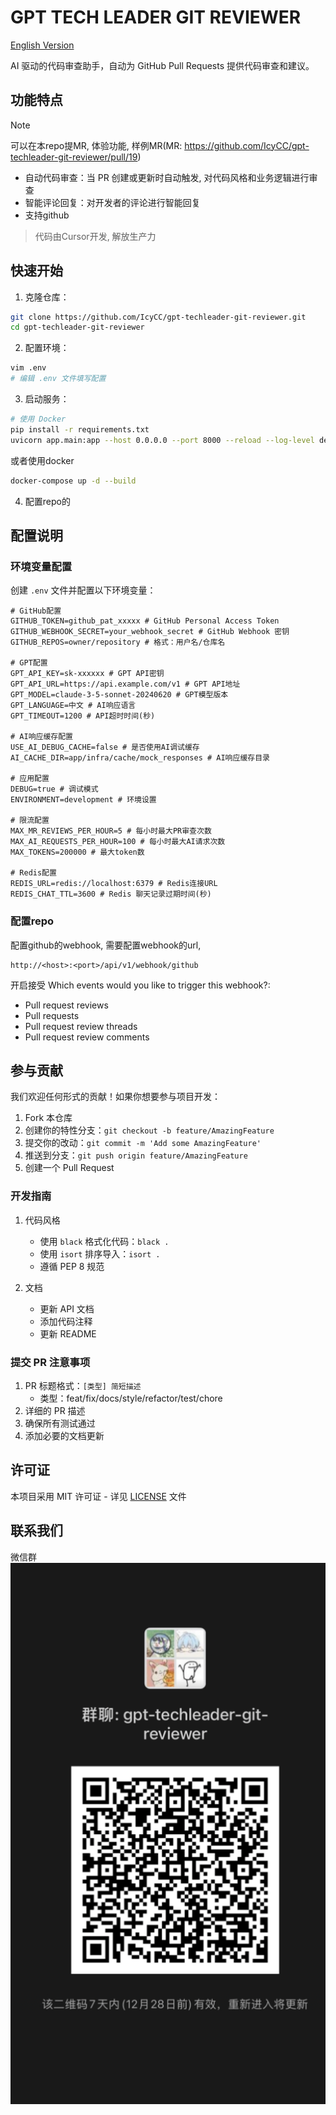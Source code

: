 # GPT TECH LEADER GIT REVIEWER

[English Version](README_EN.md)

AI 驱动的代码审查助手，自动为 GitHub Pull Requests 提供代码审查和建议。


## 功能特点

> [!NOTE]  
> 可以在本repo提MR, 体验功能, 样例MR(MR: https://github.com/IcyCC/gpt-techleader-git-reviewer/pull/19)

- 自动代码审查：当 PR 创建或更新时自动触发, 对代码风格和业务逻辑进行审查
- 智能评论回复：对开发者的评论进行智能回复
- 支持github

> 代码由Cursor开发, 解放生产力

## 快速开始

1. 克隆仓库：
```bash
git clone https://github.com/IcyCC/gpt-techleader-git-reviewer.git
cd gpt-techleader-git-reviewer
```

2. 配置环境：
```bash
vim .env
# 编辑 .env 文件填写配置
```

3. 启动服务：
```bash
# 使用 Docker
pip install -r requirements.txt
uvicorn app.main:app --host 0.0.0.0 --port 8000 --reload --log-level debug
```

或者使用docker
```bash
docker-compose up -d --build
```

4. 配置repo的

## 配置说明

### 环境变量配置

创建 `.env` 文件并配置以下环境变量：

```env
# GitHub配置
GITHUB_TOKEN=github_pat_xxxxx # GitHub Personal Access Token
GITHUB_WEBHOOK_SECRET=your_webhook_secret # GitHub Webhook 密钥
GITHUB_REPOS=owner/repository # 格式：用户名/仓库名

# GPT配置
GPT_API_KEY=sk-xxxxxx # GPT API密钥
GPT_API_URL=https://api.example.com/v1 # GPT API地址
GPT_MODEL=claude-3-5-sonnet-20240620 # GPT模型版本
GPT_LANGUAGE=中文 # AI响应语言
GPT_TIMEOUT=1200 # API超时时间(秒)

# AI响应缓存配置
USE_AI_DEBUG_CACHE=false # 是否使用AI调试缓存
AI_CACHE_DIR=app/infra/cache/mock_responses # AI响应缓存目录

# 应用配置
DEBUG=true # 调试模式
ENVIRONMENT=development # 环境设置

# 限流配置
MAX_MR_REVIEWS_PER_HOUR=5 # 每小时最大PR审查次数
MAX_AI_REQUESTS_PER_HOUR=100 # 每小时最大AI请求次数
MAX_TOKENS=200000 # 最大token数

# Redis配置
REDIS_URL=redis://localhost:6379 # Redis连接URL
REDIS_CHAT_TTL=3600 # Redis 聊天记录过期时间(秒)
```

### 配置repo
配置github的webhook, 需要配置webhook的url, 
```
http://<host>:<port>/api/v1/webhook/github
```

开启接受 Which events would you like to trigger this webhook?:
- Pull request reviews
- Pull requests
- Pull request review threads
- Pull request review comments


## 参与贡献

我们欢迎任何形式的贡献！如果你想要参与项目开发：

1. Fork 本仓库
2. 创建你的特性分支：`git checkout -b feature/AmazingFeature`
3. 提交你的改动：`git commit -m 'Add some AmazingFeature'`
4. 推送到分支：`git push origin feature/AmazingFeature`
5. 创建一个 Pull Request

### 开发指南

1. 代码风格
   - 使用 `black` 格式化代码：`black .`
   - 使用 `isort` 排序导入：`isort .`
   - 遵循 PEP 8 规范

3. 文档
   - 更新 API 文档
   - 添加代码注释
   - 更新 README

### 提交 PR 注意事项

1. PR 标题格式：`[类型] 简短描述`
   - 类型：feat/fix/docs/style/refactor/test/chore
2. 详细的 PR 描述
3. 确保所有测试通过
4. 添加必要的文档更新

## 许可证

本项目采用 MIT 许可证 - 详见 [LICENSE](LICENSE) 文件

## 联系我们

微信群
![微信群](./docs/wx.png)
